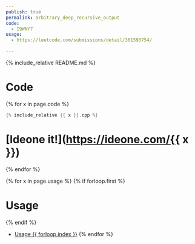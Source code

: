 ```yaml
---
publish: true
permalink: arbitrary_deep_recursive_output
code:
  - I9WNY7
usage:
  - https://leetcode.com/submissions/detail/361593754/

---
```

{% include_relative README.md %}
# Code

{% for x in page.code %}
```cpp
{% include_relative {{ x }}.cpp %}
```
# [Ideone it!](https://ideone.com/{{ x }})
{% endfor %}

{% for x in page.usage %}
{% if forloop.first %}
# Usage
{% endif %}
 - [Usage {{ forloop.index }}]({{x}})
{% endfor %}

